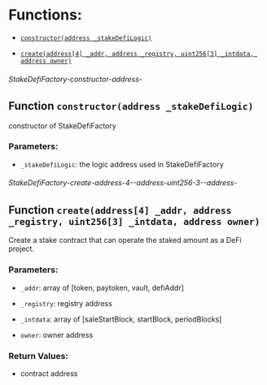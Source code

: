 # Functions:

- [`constructor(address _stakeDefiLogic)`](#StakeDefiFactory-constructor-address-)

- [`create(address[4] _addr, address _registry, uint256[3] _intdata, address owner)`](#StakeDefiFactory-create-address-4--address-uint256-3--address-)

###### StakeDefiFactory-constructor-address-

## Function `constructor(address _stakeDefiLogic)`

constructor of StakeDefiFactory

### Parameters:

- `_stakeDefiLogic`: the logic address used in StakeDefiFactory

###### StakeDefiFactory-create-address-4--address-uint256-3--address-

## Function `create(address[4] _addr, address _registry, uint256[3] _intdata, address owner)`

Create a stake contract that can operate the staked amount as a DeFi project.

### Parameters:

- `_addr`: array of [token, paytoken, vault, defiAddr]

- `_registry`:  registry address

- `_intdata`: array of [saleStartBlock, startBlock, periodBlocks]

- `owner`:  owner address

### Return Values:

- contract address

